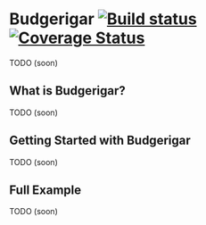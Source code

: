 # Budgerigar [![Build status](https://ci.appveyor.com/api/projects/status/github/visualeyes/budgerigar?branch=master&svg=true)](https://ci.appveyor.com/project/visualeyes-builder/budgerigar/branch/master) [![Coverage Status](https://coveralls.io/repos/visualeyes/budgerigar/badge.svg?branch=master&service=github)](https://coveralls.io/github/visualeyes/budgerigar?branch=master)

TODO (soon)

## What is Budgerigar?

TODO (soon)

## Getting Started with Budgerigar

TODO (soon)


## Full Example

TODO (soon)